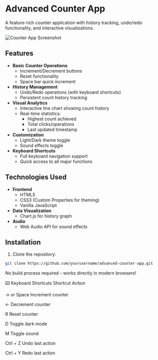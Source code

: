 # Advanced Counter App

A feature-rich counter application with history tracking, undo/redo functionality, and interactive visualizations.

![Counter App Screenshot](screenshot.png) <!-- Add screenshot if available -->

## Features

- **Basic Counter Operations**
  - Increment/Decrement buttons
  - Reset functionality
  - Space bar quick increment
- **History Management**
  - Undo/Redo operations (with keyboard shortcuts)
  - Persistent count history tracking
- **Visual Analytics**
  - Interactive line chart showing count history
  - Real-time statistics:
    - Highest count achieved
    - Total clicks/operations
    - Last updated timestamp
- **Customization**
  - Light/Dark theme toggle
  - Sound effects toggle
- **Keyboard Shortcuts**
  - Full keyboard navigation support
  - Quick access to all major functions

## Technologies Used

- **Frontend**
  - HTML5
  - CSS3 (Custom Properties for theming)
  - Vanilla JavaScript
- **Data Visualization**
  - Chart.js for history graph
- **Audio**
  - Web Audio API for sound effects

## Installation

1. Clone the repository:
```bash
git clone https://github.com/yourusername/advanced-counter-app.git
```
No build process required - works directly in modern browsers!

⌨️ Keyboard Shortcuts
Shortcut	Action

→ or Space	Increment counter

←	Decrement counter

R	Reset counter

D	Toggle dark mode

M	Toggle sound

Ctrl + Z	Undo last action

Ctrl + Y	Redo last action
